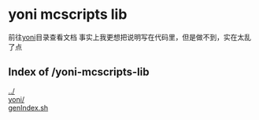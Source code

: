 # yoni mcscripts lib

前往[yoni](./yoni/)目录查看文档
事实上我更想把说明写在代码里，但是做不到，实在太乱了点

## Index of /yoni-mcscripts-lib

[../](./../)  
[yoni/](./yoni/)  
[genIndex.sh](./genIndex.sh)  
